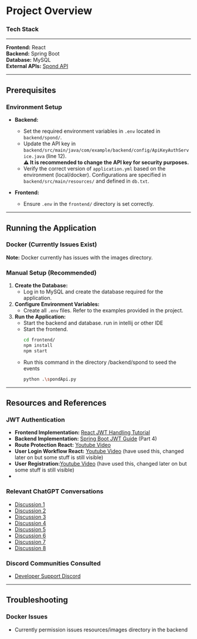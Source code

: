 # Project Overview

### Tech Stack
---
**Frontend:** React  
**Backend:** Spring Boot  
**Database:** MySQL  
**External APIs:** [Spond API](https://spond.com)  

---
## Prerequisites

### Environment Setup
- **Backend:**
  - Set the required environment variables in `.env` located in `backend/spond/`.
  - Update the API key in `backend/src/main/java/com/example/backend/config/ApiKeyAuthService.java` (line 12).  
    **⚠️ It is recommended to change the API key for security purposes.**
  - Verify the correct version of `application.yml` based on the environment (local/docker). Configurations are specified in `backend/src/main/resources/` and defined in `db.txt`.

- **Frontend:**
  - Ensure `.env` in the `frontend/` directory is set correctly.

---
## Running the Application

### Docker (Currently Issues Exist)
**Note:** Docker currently has issues with the images directory.

### Manual Setup (Recommended)
1. **Create the Database:**
   - Log in to MySQL and create the database required for the application.
2. **Configure Environment Variables:**
   - Create all `.env` files. Refer to the examples provided in the project.
3. **Run the Application:**
   - Start the backend and database.
     run in intellij or other IDE
   - Start the frontend.
     ```bash
     cd frontend/
     npm install
     npm start
     ```
   - Run this command in the directory /backend/spond to seed the events
     ```bash
     python .\spondApi.py
     ```

---
## Resources and References

### JWT Authentication
- **Frontend Implementation:** [React JWT Handling Tutorial](https://www.youtube.com/watch?v=bqFjrhRrvy8&t=1s)  
- **Backend Implementation:** [Spring Boot JWT Guide](https://app.pluralsight.com/ilx/video-courses/clips/7d9e33c7-01b8-4caa-9518-1b4d4801393c) (Part 4)
- **Route Protection React:** [Youtube Video](https://www.youtube.com/watch?v=W4hBA2gACik&t=1180s)
- **User Login Workflow React:** [Youtube Video](https://www.youtube.com/watch?v=9quu2psb_Ak) (have used this, changed later on but some stuff is still visible)
- **User Registration:**[Youtube Video](https://www.youtube.com/watch?v=LXqbrtMnvkY&t=251s) (have used this, changed later on but some stuff is still visible)
- 

### Relevant ChatGPT Conversations
- [Discussion 1](https://chatgpt.com/share/67699274-3754-8008-aa08-5adbd6e8bdde)  
- [Discussion 2](https://chatgpt.com/share/6769929f-10e4-8008-bc3d-53bd857be964)  
- [Discussion 3](https://chatgpt.com/share/676992fa-8aac-8008-bc0b-0d2ee64ad547)  
- [Discussion 4](https://chatgpt.com/share/67699341-4a2c-8008-8c79-e525028ca43f)  
- [Discussion 5](https://chatgpt.com/share/676993dd-7828-8008-a4b3-98d0a880c34d)  
- [Discussion 6](https://chatgpt.com/share/676993fc-2594-8008-be0f-9e3a3914b3c4)  
- [Discussion 7](https://chatgpt.com/share/6769940f-d3f4-8008-b18b-ef48c0547d19)
- [Discussion 8](https://chatgpt.com/share/67699868-b5d0-8008-85d1-6047ac234348)

### Discord Communities Consulted
- [Developer Support Discord](http://discord.gg/0xZXblUU30hYo1vJ)

---
## Troubleshooting

### Docker Issues
- Currently permission issues resources/images directory in the backend

